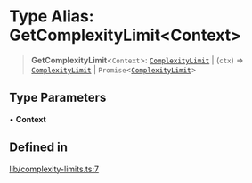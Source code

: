# Type Alias: GetComplexityLimit\<Context\>

> **GetComplexityLimit**\<`Context`\>: [`ComplexityLimit`](../interfaces/ComplexityLimit.md) \| (`ctx`) => [`ComplexityLimit`](../interfaces/ComplexityLimit.md) \| `Promise`\<[`ComplexityLimit`](../interfaces/ComplexityLimit.md)\>

## Type Parameters

• **Context**

## Defined in

[lib/complexity-limits.ts:7](https://github.com/andreisergiu98/baeta/blob/277f62f15bfdecc05d507a84e60b62e5bc08a747/packages/extension-complexity/lib/complexity-limits.ts#L7)
